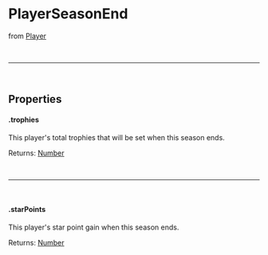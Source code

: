 # PlayerSeasonEnd
from [Player](/js/classes/player)

<br>
<hr>
<br>

## Properties

#### .trophies
This player's total trophies that will be set when this season ends.

Returns: [Number](https://developer.mozilla.org/en-US/docs/Web/JavaScript/Reference/Global_Objects/Number)

<br>
<hr>
<br>

#### .starPoints
This player's star point gain when this season ends.

Returns: [Number](https://developer.mozilla.org/en-US/docs/Web/JavaScript/Reference/Global_Objects/Number)
